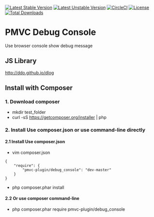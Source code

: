 [![Latest Stable Version](https://poser.pugx.org/pmvc-plugin/debug_console/v/stable)](https://packagist.org/packages/pmvc-plugin/debug_console) 
[![Latest Unstable Version](https://poser.pugx.org/pmvc-plugin/debug_console/v/unstable)](https://packagist.org/packages/pmvc-plugin/debug_console) 
[![CircleCI](https://circleci.com/gh/pmvc-plugin/debug_console/tree/master.svg?style=svg)](https://circleci.com/gh/pmvc-plugin/debug_console/tree/master)
[![License](https://poser.pugx.org/pmvc-plugin/debug_console/license)](https://packagist.org/packages/pmvc-plugin/debug_console)
[![Total Downloads](https://poser.pugx.org/pmvc-plugin/debug_console/downloads)](https://packagist.org/packages/pmvc-plugin/debug_console) 

PMVC Debug Console
===============
Use browser console show debug message

## JS Library
http://ddo.github.io/dlog

## Install with Composer
### 1. Download composer
   * mkdir test_folder
   * curl -sS https://getcomposer.org/installer | php

### 2. Install Use composer.json or use command-line directly
#### 2.1 Install Use composer.json
   * vim composer.json
```
{
    "require": {
        "pmvc-plugin/debug_console": "dev-master"
    }
}
```
   * php composer.phar install

#### 2.2 Or use composer command-line
   * php composer.phar require pmvc-plugin/debug_console

